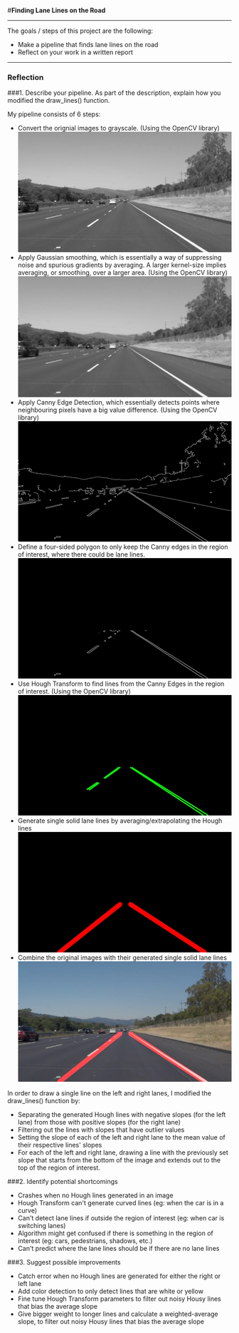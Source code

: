 #**Finding Lane Lines on the Road** 

---

The goals / steps of this project are the following:
* Make a pipeline that finds lane lines on the road
* Reflect on your work in a written report


[//]: # (Image References)

[image1]: ./examples/grayscale.jpg "Grayscale"
[image2]: ./examples/gaussina-blur.jpg "Gaussian Blur"
[image3]: ./examples/canny-edges.jpg "Canny Edges"
[image4]: ./examples/canny-edge-mask.jpg "Canny Edges in Region of Interest"
[image5]: ./examples/hough-lines.jpg "Hough Lines"
[image6]: ./examples/single-solid-lane-lines.jpg "Single solid Lane Lines"
[image7]: ./examples/result.jpg "Result"

---


### Reflection

###1. Describe your pipeline. As part of the description, explain how you modified the draw_lines() function.

My pipeline consists of 6 steps: 
* Convert the orignial images to grayscale. (Using the OpenCV library)
    ![alt text][image1]
* Apply Gaussian smoothing, which is essentially a way of suppressing noise and spurious gradients by averaging. A larger kernel-size implies averaging, or smoothing, over a larger area. (Using the OpenCV library)
    ![alt text][image2]
* Apply Canny Edge Detection, which essentially detects points where neighbouring pixels have a big value difference. (Using the OpenCV library)
    ![alt text][image3]
* Define a four-sided polygon to only keep the Canny edges in the region of interest, where there could be lane lines.
    ![alt text][image4]
* Use Hough Transform to find lines from the Canny Edges in the region of interest. (Using the OpenCV library)
    ![alt text][image5]
* Generate single solid lane lines by averaging/extrapolating the Hough lines
    ![alt text][image6]
* Combine the original images with their generated single solid lane lines
    ![alt text][image7]

In order to draw a single line on the left and right lanes, I modified the draw_lines() function by:
* Separating the generated Hough lines with negative slopes (for the left lane) from those with positive slopes (for the right lane)
* Filtering out the lines with slopes that have outlier values
* Setting the slope of each of the left and right lane to the mean value of their respective lines' slopes
* For each of the left and right lane, drawing a line with the previously set slope that starts from the bottom of the image and extends out to the top of the region of interest.



###2. Identify potential shortcomings 
* Crashes when no Hough lines generated in an image
* Hough Transform can't generate curved lines (eg: when the car is in a curve)
* Can't detect lane lines if outside the region of interest (eg: when car is switching lanes)
* Algorithm might get confused if there is something in the region of interest (eg: cars, pedestrians, shadows, etc.)
* Can't predict where the lane lines should be if there are no lane lines


###3. Suggest possible improvements 
* Catch error when no Hough lines are generated for either the right or left lane
* Add color detection to only detect lines that are white or yellow
* Fine tune Hough Transform parameters to filter out noisy Housy lines that bias the average slope
* Give bigger weight to longer lines and calculate a weighted-average slope, to filter out noisy Housy lines that bias the average slope